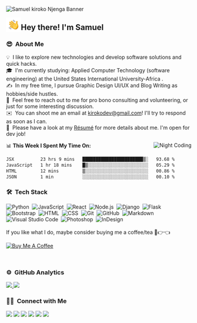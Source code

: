 ![Samuel kiroko Njenga Banner](https://user-images.githubusercontent.com/43377799/123293610-d0929500-d51c-11eb-8ab7-2e2c289fa9bb.png)

<img alt="Night Coding" src="./assets/Hand%20Wave.gif" width='40' align="left"/><h2>Hey there! I'm Samuel</h2>

<!-- ## 👋 &nbsp;Hey there! I'm Aditya -->

### 😎 &nbsp;About Me

💡 &nbsp;I like to explore new technologies and develop software solutions and quick hacks.\
🎓 &nbsp;I'm currently studying: Applied Computer Technology (software engineering)  at the United States International University-Africa .\
✍️ &nbsp;In my free time, I pursue Graphic Design UI/UX and Blog Writing as hobbies/side hustles.\
💬 &nbsp;Feel free to reach out to me for pro bono consulting and volunteering, or just for some interesting discussion.\
✉️ &nbsp;You can shoot me an email at kirokodev@gmail.com! I'll try to respond as soon as I can.\
📄 &nbsp;Please have a look at my [Résumé](https://www.samuelkiroko.com/img/resume.pdf) for more details about me. I'm open for dev job!

<img alt="Night Coding" src="https://raw.githubusercontent.com/Samkiroko/Samkiroko/master/assets/Night-Coding.gif" align="right"/>

📊 **This Week I Spent My Time On:**

<!--START_SECTION:waka-->

```text
JSX          23 hrs 9 mins   ███████████████████████▒░   93.68 %
JavaScript   1 hr 18 mins    █▒░░░░░░░░░░░░░░░░░░░░░░░   05.29 %
HTML         12 mins         ▒░░░░░░░░░░░░░░░░░░░░░░░░   00.86 %
JSON         1 min           ░░░░░░░░░░░░░░░░░░░░░░░░░   00.10 %
```

<!--END_SECTION:waka-->

### 🛠 &nbsp;Tech Stack

![Python](https://img.shields.io/badge/-Python-05122A?style=flat&logo=python)&nbsp;
![JavaScript](https://img.shields.io/badge/-JavaScript-05122A?style=flat&logo=javascript)&nbsp;
![React](https://img.shields.io/badge/-React-05122A?style=flat&logo=react)&nbsp;
![Node.js](https://img.shields.io/badge/-Node.js-05122A?style=flat&logo=node.js)&nbsp;
![Django](https://img.shields.io/badge/-Django-05122A?style=flat&logo=django&logoColor=092E20)&nbsp;
![Flask](https://img.shields.io/badge/-Flask-05122A?style=flat&logo=flask)&nbsp;
![Bootstrap](https://img.shields.io/badge/-Bootstrap-05122A?style=flat&logo=bootstrap&logoColor=563D7C)&nbsp;
![HTML](https://img.shields.io/badge/-HTML-05122A?style=flat&logo=HTML5)&nbsp;
![CSS](https://img.shields.io/badge/-CSS-05122A?style=flat&logo=CSS3&logoColor=1572B6)&nbsp;
![Git](https://img.shields.io/badge/-Git-05122A?style=flat&logo=git)&nbsp;
![GitHub](https://img.shields.io/badge/-GitHub-05122A?style=flat&logo=github)&nbsp;
![Markdown](https://img.shields.io/badge/-Markdown-05122A?style=flat&logo=markdown)&nbsp;
![Visual Studio Code](https://img.shields.io/badge/-Visual%20Studio%20Code-05122A?style=flat&logo=visual-studio-code&logoColor=007ACC)&nbsp;
![Photoshop](https://img.shields.io/badge/-Photoshop-05122A?style=flat&logo=adobe-photoshop)&nbsp;
![InDesign](https://img.shields.io/badge/-InDesign-05122A?style=flat&logo=adobe-indesign)&nbsp;
<br>
<br>
If you like what I do, maybe consider buying me a coffee/tea 🥺👉👈

<a href="https://www.buymeacoffee.com/kirokodev" target="_blank"><img src="https://cdn.buymeacoffee.com/buttons/v2/default-red.png" alt="Buy Me A Coffee" width="150" ></a>

<br>

### ⚙️ &nbsp;GitHub Analytics

<p align="justify" display="inline">
<a href="https://github.com/Samkiroko">
  <img height="180em" src="https://github-readme-stats-eight-theta.vercel.app/api?username=Samkiroko&show_icons=true&theme=algolia&include_all_commits=true&count_private=true"/>
  <img height="180em" src="https://github-readme-stats-eight-theta.vercel.app/api/top-langs/?username=Samkiroko&layout=compact&langs_count=8&theme=algolia"/>
</a>
</p>

### 🤝🏻 &nbsp;Connect with Me

<p align="justify">
<a href="https://www.samuelkiroko.com/"><img src="https://img.shields.io/badge/-samuelkiroko.com-3423A6?style=flat&logo=Google-Chrome&logoColor=white"/></a>
<a href="https://www.linkedin.com/in/samuel-kiroko/"><img src="https://img.shields.io/badge/-Samuel%20Kiroko%20Njenga-0077B5?style=flat&logo=Linkedin&logoColor=white"/></a>
<a href="mailto:kirokodev@gmail.com"><img src="https://img.shields.io/badge/-kirokodev@gmail.com-D14836?style=flat&logo=Gmail&logoColor=white"/></a>
<a href="https://instagram.com/kirokonjenga"><img src="https://img.shields.io/badge/-@kirokonjenga-E4405F?style=flat&logo=Instagram&logoColor=white"/></a>
<a href="https://facebook.com/kirokodev"><img src="https://img.shields.io/badge/-@kirokodev-1877F2?style=flat&logo=Facebook&logoColor=white"/></a>
<a href="https://twitter.com/kirokonjenga"><img src="https://img.shields.io/badge/-@Samkiroko-4391DA?style=flat&logo=Twitter&logoColor=white"/></a>
</p>
